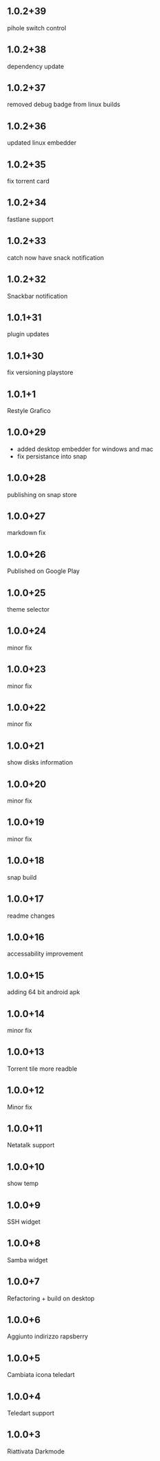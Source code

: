 ## 1.0.2+39
pihole switch control

## 1.0.2+38 
dependency update

## 1.0.2+37
removed debug badge from linux builds

## 1.0.2+36
updated linux embedder

## 1.0.2+35
fix torrent card

## 1.0.2+34
fastlane support

## 1.0.2+33
catch now have snack notification

## 1.0.2+32
Snackbar notification

## 1.0.1+31 
plugin updates

## 1.0.1+30
fix versioning playstore

## 1.0.1+1
Restyle Grafico

## 1.0.0+29
- added desktop embedder for windows and mac
- fix persistance into snap 

## 1.0.0+28
publishing on snap store

## 1.0.0+27
markdown fix

## 1.0.0+26
Published on Google Play

## 1.0.0+25
theme selector

## 1.0.0+24
minor fix

## 1.0.0+23
minor fix

## 1.0.0+22
minor fix

## 1.0.0+21
show disks information

## 1.0.0+20
minor fix 

## 1.0.0+19
minor fix 

## 1.0.0+18
snap build

## 1.0.0+17
readme changes

## 1.0.0+16
accessability improvement

## 1.0.0+15 
adding 64 bit android apk

## 1.0.0+14
minor fix

## 1.0.0+13
Torrent tile more readble

## 1.0.0+12
Minor fix

## 1.0.0+11
Netatalk support

## 1.0.0+10
show temp

## 1.0.0+9
SSH widget

## 1.0.0+8
Samba widget

## 1.0.0+7
Refactoring + build on desktop

## 1.0.0+6
Aggiunto indirizzo rapsberry

## 1.0.0+5
Cambiata icona teledart

## 1.0.0+4

Teledart support

## 1.0.0+3

Riattivata Darkmode
